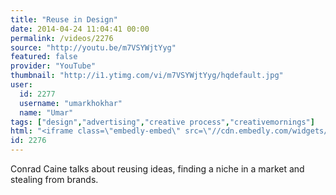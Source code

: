 ```yaml
---
title: "Reuse in Design"
date: 2014-04-24 11:04:41 00:00
permalink: /videos/2276
source: "http://youtu.be/m7VSYWjtYyg"
featured: false
provider: "YouTube"
thumbnail: "http://i1.ytimg.com/vi/m7VSYWjtYyg/hqdefault.jpg"
user:
  id: 2277
  username: "umarkhokhar"
  name: "Umar"
tags: ["design","advertising","creative process","creativemornings"]
html: "<iframe class=\"embedly-embed\" src=\"//cdn.embedly.com/widgets/media.html?src=http%3A%2F%2Fwww.youtube.com%2Fembed%2Fm7VSYWjtYyg%3Fwmode%3Dtransparent%26feature%3Doembed&wmode=transparent&url=http%3A%2F%2Fwww.youtube.com%2Fwatch%3Fv%3Dm7VSYWjtYyg&image=http%3A%2F%2Fi1.ytimg.com%2Fvi%2Fm7VSYWjtYyg%2Fhqdefault.jpg&key=daaebf4d9cdd46779200162d0ca86e20&type=text%2Fhtml&schema=youtube\" width=\"854\" height=\"480\" scrolling=\"no\" frameborder=\"0\" allowfullscreen></iframe>"
id: 2276
---
```


Conrad Caine talks about reusing ideas, finding a niche in a market and stealing from brands.